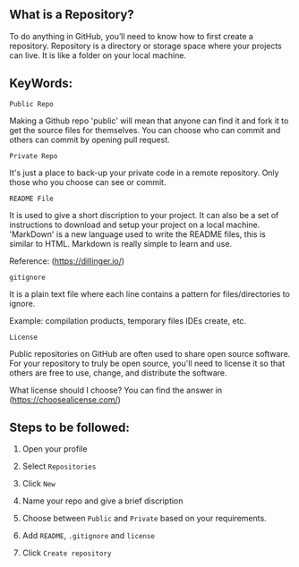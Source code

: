 ## What is a Repository?
To do anything in GitHub, you’ll need to know how to first create a repository. 
Repository is a directory or storage space where your projects can live. 
It is like a folder on your local machine.

## KeyWords:
```Public Repo``` 
  
  Making a Github repo 'public' will mean that anyone can find it and fork it to get the source files for themselves. 
  You can choose who can commit and others can commit by opening pull request.

```Private Repo``` 

  It's just a place to back-up your private code in a remote repository. Only those who you choose can see or commit.  

```README File```
  
  It is used to give a short discription to your project. It can also be a set of instructions to download and setup your project on a local machine. 
  'MarkDown' is a new language used to write the README files, this is similar to HTML.
  Markdown is really simple to learn and use.
  
  Reference: (https://dillinger.io/)

```gitignore```

  It is a plain text file where each line contains a pattern for files/directories to ignore. 
  
  Example: compilation products, temporary files IDEs create, etc.

```License```

  Public repositories on GitHub are often used to share open source software. 
  For your repository to truly be open source, you'll need to license it so that others are free to use, change, and distribute the software.
  
  What license should I choose?
  You can find the answer in (https://choosealicense.com/)

## Steps to be followed:
1. Open your profile

2. Select ```Repositories``` 

3. Click ```New```

4. Name your repo and give a brief discription
5. Choose between ```Public``` and ```Private``` based on your requirements.
6. Add ```README```, ```.gitignore``` and ```license```
7. Click ```Create repository```
